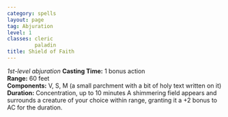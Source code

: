 ```yaml
---
category: spells
layout: page
tag: Abjuration
level: 1
classes: cleric
         paladin
title: Shield of Faith 
---
```

_1st-level abjuration_ 
**Casting Time:** 1 bonus action    
**Range:** 60 feet    
**Components:** V, S, M (a small parchment with a bit of holy text written on it)    
**Duration:** Concentration, up to 10 minutes 
A shimmering field appears and surrounds a creature of your choice within range, granting it a +2 bonus to AC for the duration. 
